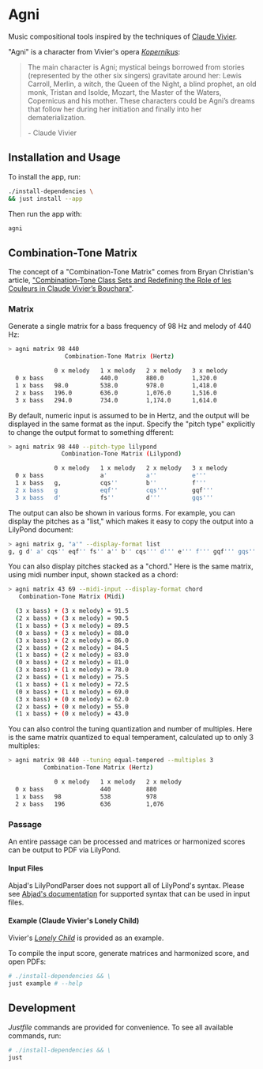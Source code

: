 # Agni

Music compositional tools inspired by the techniques of [Claude Vivier](https://www.boosey.com/composer/Claude+Vivier "Claude Vivier").

"Agni" is a character from Vivier's opera [_Kopernikus_](https://www.boosey.com/cr/music/Claude-Vivier-Kopernikus/47743 "Kopernikus"):

> The main character is Agni; mystical beings borrowed from stories (represented
> by the other six singers) gravitate around her: Lewis Carroll, Merlin, a witch,
> the Queen of the Night, a blind prophet, an old monk, Tristan and Isolde,
> Mozart, the Master of the Waters, Copernicus and his mother. These characters
> could be Agni’s dreams that follow her during her initiation and finally into
> her dematerialization.
>
> \- Claude Vivier

## Installation and Usage

To install the app, run:

```sh
./install-dependencies \
&& just install --app
```

Then run the app with:

```sh
agni
```

## Combination-Tone Matrix

The concept of a "Combination-Tone Matrix" comes from Bryan Christian's article,
["Combination-Tone Class Sets and Redefining the Role of les Couleurs in
Claude Vivier’s Bouchara"](https://mtosmt.org/issues/mto.14.20.2/mto.14.20.2.christian.pdf).

### Matrix

Generate a single matrix for a bass frequency of 98 Hz and melody of 440 Hz:

```sh
> agni matrix 98 440
                Combination-Tone Matrix (Hertz)

             0 x melody   1 x melody   2 x melody   3 x melody
  0 x bass                440.0        880.0        1,320.0
  1 x bass   98.0         538.0        978.0        1,418.0
  2 x bass   196.0        636.0        1,076.0      1,516.0
  3 x bass   294.0        734.0        1,174.0      1,614.0
```

By default, numeric input is assumed to be in Hertz, and the output will be
displayed in the same format as the input. Specify the "pitch type" explicitly
to change the output format to something dfferent:

```sh
> agni matrix 98 440 --pitch-type lilypond
               Combination-Tone Matrix (Lilypond)

             0 x melody   1 x melody   2 x melody   3 x melody
  0 x bass                a'           a''          e'''
  1 x bass   g,           cqs''        b''          f'''
  2 x bass   g            eqf''        cqs'''       gqf'''
  3 x bass   d'           fs''         d'''         gqs'''
```

The output can also be shown in various forms. For example, you can display the
pitches as a "list," which makes it easy to copy the output into a LilyPond document:

```sh
> agni matrix g, "a'" --display-format list
g, g d' a' cqs'' eqf'' fs'' a'' b'' cqs''' d''' e''' f''' gqf''' gqs'''
```

You can also display pitches stacked as a "chord." Here is the same matrix,
using midi number input, shown stacked as a chord:

```sh
> agni matrix 43 69 --midi-input --display-format chord
   Combination-Tone Matrix (Midi)

  (3 x bass) + (3 x melody) = 91.5
  (2 x bass) + (3 x melody) = 90.5
  (1 x bass) + (3 x melody) = 89.5
  (0 x bass) + (3 x melody) = 88.0
  (3 x bass) + (2 x melody) = 86.0
  (2 x bass) + (2 x melody) = 84.5
  (1 x bass) + (2 x melody) = 83.0
  (0 x bass) + (2 x melody) = 81.0
  (3 x bass) + (1 x melody) = 78.0
  (2 x bass) + (1 x melody) = 75.5
  (1 x bass) + (1 x melody) = 72.5
  (0 x bass) + (1 x melody) = 69.0
  (3 x bass) + (0 x melody) = 62.0
  (2 x bass) + (0 x melody) = 55.0
  (1 x bass) + (0 x melody) = 43.0
```

You can also control the tuning quantization and number of multiples. Here is
the same matrix quantized to equal temperament, calculated up to only 3 multiples:

```sh
> agni matrix 98 440 --tuning equal-tempered --multiples 3
          Combination-Tone Matrix (Hertz)

             0 x melody   1 x melody   2 x melody
  0 x bass                440          880
  1 x bass   98           538          978
  2 x bass   196          636          1,076
```

### Passage

An entire passage can be processed and matrices or harmonized scores can be
output to PDF via LilyPond.

#### Input Files

Abjad's LilyPondParser does not support all of LilyPond's syntax. Please see [Abjad's
documentation](https://abjad.github.io/api/abjad/parsers/parser.html#abjad.parsers.parser.LilyPondParser) for supported syntax that can be used in input files.

#### Example (Claude Vivier's Lonely Child)

Vivier's [_Lonely Child_](https://www.boosey.com/cr/music/Claude-Vivier-Lonely-Child/47752 "Lonely Child") is provided as an example.

To compile the input score, generate matrices and harmonized score, and open PDFs:

```sh
# ./install-dependencies && \
just example # --help
```

## Development

_Justfile_ commands are provided for convenience. To see all available commands,
run:

```sh
# ./install-dependencies && \
just
```
